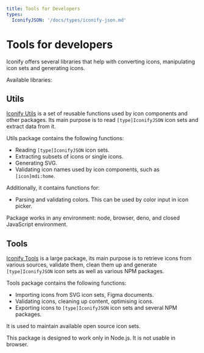 ```yaml
title: Tools for Developers
types:
  IconifyJSON: '/docs/types/iconify-json.md'
```

# Tools for developers

Iconify offers several libraries that help with converting icons, manipulating icon sets and generating icons.

Available libraries:

## Utils

[Iconify Utils](./utils/index.md) is a set of reusable functions used by icon components and other packages. Its main purpose is to read `[type]IconifyJSON` icon sets and extract data from it.

Utils package contains the following functions:

- Reading `[type]IconifyJSON` icon sets.
- Extracting subsets of icons or single icons.
- Generating SVG.
- Validating icon names used by icon components, such as `[icon]mdi:home`.

Additionally, it contains functions for:

- Parsing and validating colors. This can be used by color input in icon picker.

Package works in any environment: node, browser, deno, and closed JavaScript environment.

## Tools

[Iconify Tools](./tools/index.md) is a large package, its main purpose is to retrieve icons from various sources, validate them, clean them up and generate `[type]IconifyJSON` icon sets as well as various NPM packages.

Tools package contains the following functions:

- Importing icons from SVG icon sets, Figma documents.
- Validating icons, cleaning up content, optimising icons.
- Exporting icons to `[type]IconifyJSON` icon sets and several NPM packages.

It is used to maintain available open source icon sets.

This package is designed to work only in Node.js. It is not usable in browser.
